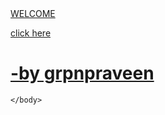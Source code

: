 <!DOCTYPE  html>
<html lang="en">
    <head>
        <title>Neon Effect</title>
        <link rel="stylesheet" type="text/css" href="neon.css">
    </head>
    <body>
        <a href="index2.html">
            <span></span>
            <span></span>
            <span></span>
            <span></span>
            WELCOME
            <p>click here</p>
             <h1>-by grpnpraveen</h1>
        </a>
  
    </body>
</html>
